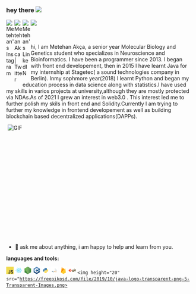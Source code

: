 ### hey there <img src="https://media.giphy.com/media/hvRJCLFzcasrR4ia7z/giphy.gif" width="25px">
<a href="https://www.instagram.com/metehanlakca/">
  <img align="left" alt="Metehan's Instagram" width="22px" src="https://raw.githubusercontent.com/hussainweb/hussainweb/main/icons/instagram.png" />
<a href="https://twitter.com/MeteAkca13">
  <img align="left" alt="Metehan Akca | Twitter" width="22px" src="https://raw.githubusercontent.com/peterthehan/peterthehan/master/assets/twitter.svg" />
</a>
<a href="https://www.linkedin.com/in/metehan-ak%C3%A7a-aa9565207/">
  <img align="left" alt="Metehan's LinkedIN" width="22px" src="https://raw.githubusercontent.com/peterthehan/peterthehan/master/assets/linkedin.svg" />
</a>


![](https://visitor-badge.glitch.me/badge?page_id=MetehanAkca.MetehanAkca)

<br />

hi, I am Metehan Akça, a senior year Molecular Biology and Genetics student who specializes in Neuroscience and Bioinformatics. I have been a programmer since 2013. I began with front end developement, then in 2015 I have learnt Java for my internship at Stagetec( a sound technologies company in Berlin). Inmy sophmore year(2018) I learnt Python and began my education process in data science along with statistics.I have used my skills in varios projects at university,although they are mostly protected via NDAs.As of 2021 I grew an interest in web3.0 . This interest led me to further polish my skils in front end and Solidity.Currently I am trying to further my knowledge in frontend developement as well as building blockchain based decentralized applications(DAPPs).


  <img align="right" alt="GIF" src="https://github.com/abhisheknaiidu/abhisheknaiidu/blob/master/code.gif?raw=true" width="500" height="320" />
  
- 💬 ask me about anything, i am happy to help and learn from you.

**languages and tools:**  

<code><img height="20" src="https://raw.githubusercontent.com/github/explore/80688e429a7d4ef2fca1e82350fe8e3517d3494d/topics/javascript/javascript.png"></code>
<code><img height="20" src="https://raw.githubusercontent.com/github/explore/80688e429a7d4ef2fca1e82350fe8e3517d3494d/topics/react/react.png"></code>
<code><img height="20" src="https://raw.githubusercontent.com/github/explore/80688e429a7d4ef2fca1e82350fe8e3517d3494d/topics/nodejs/nodejs.png"></code>
<code><img height="20" src="https://raw.githubusercontent.com/github/explore/80688e429a7d4ef2fca1e82350fe8e3517d3494d/topics/cpp/cpp.png"></code>
<code><img height="20" src="https://raw.githubusercontent.com/github/explore/80688e429a7d4ef2fca1e82350fe8e3517d3494d/topics/python/python.png"></code>
<code><img height="20" src="https://raw.githubusercontent.com/github/explore/80688e429a7d4ef2fca1e82350fe8e3517d3494d/topics/mysql/mysql.png"></code>
<code><img height="20" src="https://raw.githubusercontent.com/github/explore/80688e429a7d4ef2fca1e82350fe8e3517d3494d/topics/firebase/firebase.png"></code>
<code><img height="20" src="https://raw.githubusercontent.com/github/explore/80688e429a7d4ef2fca1e82350fe8e3517d3494d/topics/git/git.png"></code>
<code><img height="20" src="https://freepikpsd.com/file/2019/10/java-logo-transparent-png-5-Transparent-Images.png></code>
